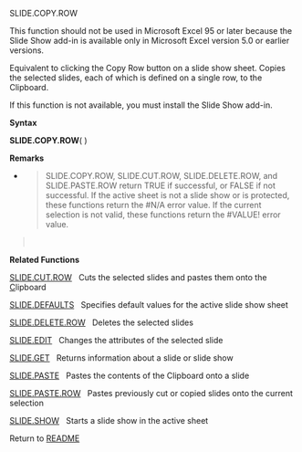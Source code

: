 SLIDE.COPY.ROW

This function should not be used in Microsoft Excel 95 or later because
the Slide Show add-in is available only in Microsoft Excel version 5.0
or earlier versions.

Equivalent to clicking the Copy Row button on a slide show sheet. Copies
the selected slides, each of which is defined on a single row, to the
Clipboard.

If this function is not available, you must install the Slide Show
add-in.

**Syntax**

**SLIDE.COPY.ROW**( )

**Remarks**

  - > SLIDE.COPY.ROW, SLIDE.CUT.ROW, SLIDE.DELETE.ROW, and
    > SLIDE.PASTE.ROW return TRUE if successful, or FALSE if not
    > successful. If the active sheet is not a slide show or is
    > protected, these functions return the \#N/A error value. If the
    > current selection is not valid, these functions return the
    > \#VALUE\! error value.

>  

**Related Functions**

[SLIDE.CUT.ROW](SLIDE.CUT.ROW.md)   Cuts the selected slides and pastes them onto the
[C](C.md)lipboard

[SLIDE.DEFAULTS](SLIDE.DEFAULTS.md)   Specifies default values for the active slide show
sheet

[SLIDE.DELETE.ROW](SLIDE.DELETE.ROW.md)   Deletes the selected slides

[SLIDE.EDIT](SLIDE.EDIT.md)   Changes the attributes of the selected slide

[SLIDE.GET](SLIDE.GET.md)   Returns information about a slide or slide show

[SLIDE.PASTE](SLIDE.PASTE.md)   Pastes the contents of the Clipboard onto a slide

[SLIDE.PASTE.ROW](SLIDE.PASTE.ROW.md)   Pastes previously cut or copied slides onto the
current selection

[SLIDE.SHOW](SLIDE.SHOW.md)   Starts a slide show in the active sheet



Return to [README](README.md)

